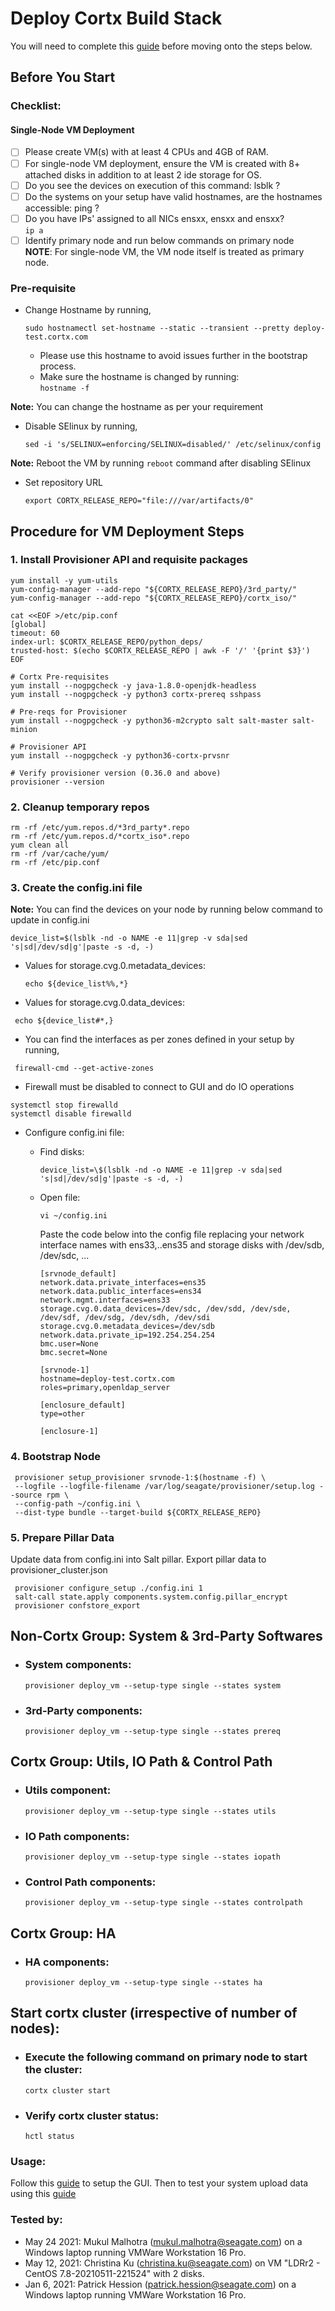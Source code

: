 # Deploy Cortx Build Stack

You will need to complete this [guide](https://github.com/Seagate/cortx/blob/main/doc/Release_Build_Creation.rst) before moving onto the steps below.

## Before You Start  
### Checklist:
#### Single-Node VM Deployment

 -  [ ]  Please create VM(s) with at least 4 CPUs and 4GB of RAM.  
 -  [ ]  For single-node VM deployment, ensure the VM is created with 8+ attached disks in addition to at least 2 ide storage for OS.  
 -  [ ]  Do you see the devices on execution of this command: lsblk ?  
 -  [ ]  Do the systems on your setup have valid hostnames, are the hostnames accessible: ping <hostname>?   
 -  [ ]  Do you have IPs' assigned to all NICs ensxx, ensxx and ensxx?  
         ```ip a```  
 -  [ ]  Identify primary node and run below commands on primary node  
         **NOTE**: For single-node VM, the VM node itself is treated as primary node.

### Pre-requisite

-  Change Hostname by running,
   ```
   sudo hostnamectl set-hostname --static --transient --pretty deploy-test.cortx.com
   ```
   -  Please use this hostname to avoid issues further in the bootstrap process.
   -  Make sure the hostname is changed by running:  
      ```hostname -f```
 
**Note:** You can change the hostname as per your requirement
 
-  Disable SElinux by running,
   ```
   sed -i 's/SELINUX=enforcing/SELINUX=disabled/' /etc/selinux/config
   ```
 
 **Note:** Reboot the VM by running `reboot` command after disabling SElinux
 
-  Set repository URL
   ```
   export CORTX_RELEASE_REPO="file:///var/artifacts/0"
   ```
   
## Procedure for VM Deployment Steps

### 1. Install Provisioner API and requisite packages
   ```
   yum install -y yum-utils
   yum-config-manager --add-repo "${CORTX_RELEASE_REPO}/3rd_party/"
   yum-config-manager --add-repo "${CORTX_RELEASE_REPO}/cortx_iso/"

   cat <<EOF >/etc/pip.conf
   [global]
   timeout: 60
   index-url: $CORTX_RELEASE_REPO/python_deps/
   trusted-host: $(echo $CORTX_RELEASE_REPO | awk -F '/' '{print $3}')
   EOF

   # Cortx Pre-requisites
   yum install --nogpgcheck -y java-1.8.0-openjdk-headless
   yum install --nogpgcheck -y python3 cortx-prereq sshpass
   
   # Pre-reqs for Provisioner
   yum install --nogpgcheck -y python36-m2crypto salt salt-master salt-minion
   
   # Provisioner API
   yum install --nogpgcheck -y python36-cortx-prvsnr

   # Verify provisioner version (0.36.0 and above)
   provisioner --version
   ```  

### 2. Cleanup temporary repos
   ```
   rm -rf /etc/yum.repos.d/*3rd_party*.repo
   rm -rf /etc/yum.repos.d/*cortx_iso*.repo
   yum clean all
   rm -rf /var/cache/yum/
   rm -rf /etc/pip.conf
   ```  

### 3. Create the config.ini file

**Note:** You can find the devices on your node by running below command to update in config.ini
    
    device_list=$(lsblk -nd -o NAME -e 11|grep -v sda|sed 's|sd|/dev/sd|g'|paste -s -d, -)

   -  Values for storage.cvg.0.metadata_devices:
      ```
      echo ${device_list%%,*}
      ```
   - Values for storage.cvg.0.data_devices:
   ``` 
    echo ${device_list#*,}
   ```
   - You can find the interfaces as per zones defined in your setup by running,
   ```
    firewall-cmd --get-active-zones
   ```
   - Firewall must be disabled to connect to GUI and do IO operations
   ```
   systemctl stop firewalld
   systemctl disable firewalld
   ```
   
   - Configure config.ini file:  
      -  Find disks:  
         ```
         device_list=\$(lsblk -nd -o NAME -e 11|grep -v sda|sed 's|sd|/dev/sd|g'|paste -s -d, -)
         ```  
      
      -  Open file:
         ```
         vi ~/config.ini
         ```  
         Paste the code below into the config file replacing your network interface names with ens33,..ens35 and storage disks with /dev/sdb, /dev/sdc, ...

   
         ```
         [srvnode_default]
         network.data.private_interfaces=ens35
         network.data.public_interfaces=ens34
         network.mgmt.interfaces=ens33
         storage.cvg.0.data_devices=/dev/sdc, /dev/sdd, /dev/sde, /dev/sdf, /dev/sdg, /dev/sdh, /dev/sdi
         storage.cvg.0.metadata_devices=/dev/sdb
         network.data.private_ip=192.254.254.254
         bmc.user=None
         bmc.secret=None

         [srvnode-1]
         hostname=deploy-test.cortx.com
         roles=primary,openldap_server

         [enclosure_default]
         type=other

         [enclosure-1]
         ```

### 4. Bootstrap Node
   ```
    provisioner setup_provisioner srvnode-1:$(hostname -f) \
    --logfile --logfile-filename /var/log/seagate/provisioner/setup.log --source rpm \
    --config-path ~/config.ini \
    --dist-type bundle --target-build ${CORTX_RELEASE_REPO}
   ```
### 5. Prepare Pillar Data

Update data from config.ini into Salt pillar. Export pillar data to provisioner_cluster.json
   ```
    provisioner configure_setup ./config.ini 1
    salt-call state.apply components.system.config.pillar_encrypt
    provisioner confstore_export
   ```

## Non-Cortx Group: System & 3rd-Party Softwares

- ### System components:

   ```
   provisioner deploy_vm --setup-type single --states system
   ```

- ### 3rd-Party components:

   ```
   provisioner deploy_vm --setup-type single --states prereq
   ```

## Cortx Group: Utils, IO Path & Control Path

- ### Utils component:

   ```
   provisioner deploy_vm --setup-type single --states utils
   ```

- ### IO Path components:

   ```
   provisioner deploy_vm --setup-type single --states iopath
   ```

- ### Control Path components:

   ```
   provisioner deploy_vm --setup-type single --states controlpath
   ```

## Cortx Group: HA

- ### HA components:

   ```
   provisioner deploy_vm --setup-type single --states ha
   ```

## Start cortx cluster (irrespective of number of nodes):

- ### Execute the following command on primary node to start the cluster:

   ```
   cortx cluster start
   ```

- ### Verify cortx cluster status:

   ```
   hctl status
   ```

### Usage:

Follow this [guide](https://github.com/Seagate/cortx/blob/main/doc/Preboarding_and_Onboarding.rst) to setup the GUI.
   Then to test your system upload data using this [guide](https://github.com/Seagate/cortx/blob/main/doc/testing_io.rst)



### Tested by:

- May 24 2021: Mukul Malhotra (mukul.malhotra@seagate.com) on a Windows laptop running VMWare Workstation 16 Pro.
- May 12, 2021: Christina Ku (christina.ku@seagate.com) on VM "LDRr2 - CentOS 7.8-20210511-221524" with 2 disks.
- Jan 6, 2021: Patrick Hession (patrick.hession@seagate.com) on a Windows laptop running VMWare Workstation 16 Pro.
